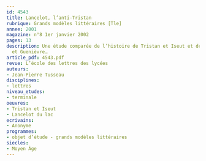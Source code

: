 ```yaml
---
id: 4543
title: Lancelot, l’anti-Tristan
rubrique: Grands modèles littéraires [Tle]
annee: 2001
magazine: n°8 1er janvier 2002
pages: 13
description: Une étude comparée de l’histoire de Tristan et Iseut et de celle de Lancelot
  et Guenièvre…
article_pdf: 4543.pdf
revue: L’école des lettres des lycées
auteurs:
- Jean-Pierre Tusseau
disciplines:
- lettres
niveau_etudes:
- terminale
oeuvres:
- Tristan et Iseut
- Lancelot du lac
ecrivains:
- Anonyme
programmes:
- objet d’étude - grands modèles littéraires
siecles:
- Moyen Âge
---
```


